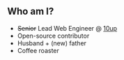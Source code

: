 ##  Who am I?

* ~~Senior~~ Lead Web Engineer @ [10up](http://10up.com)
* Open-source contributor
* Husband + (new) father
* Coffee roaster